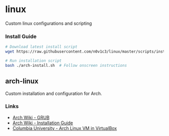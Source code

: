 # linux
Custom linux configurations and scripting

### Install Guide
```bash
# Download latest install script
wget https://raw.githubusercontent.com/n0v1c3/linux/master/scripts/install/linux.sh

# Run installation script
bash ./arch-install.sh  # Follow onscreen instructions
```

## arch-linux
Custom installation and configuration for Arch.

### Links
- [Arch Wiki - GRUB](https://wiki.archlinux.org/index.php/GRUB)
- [Arch Wiki - Installation Guide](https://wiki.archlinux.org/index.php/installation_guide)
- [Columbia University - Arch Linux VM in VirtualBox](http://www.cs.columbia.edu/~jae/4118/arch-setup-2017-1.html)
